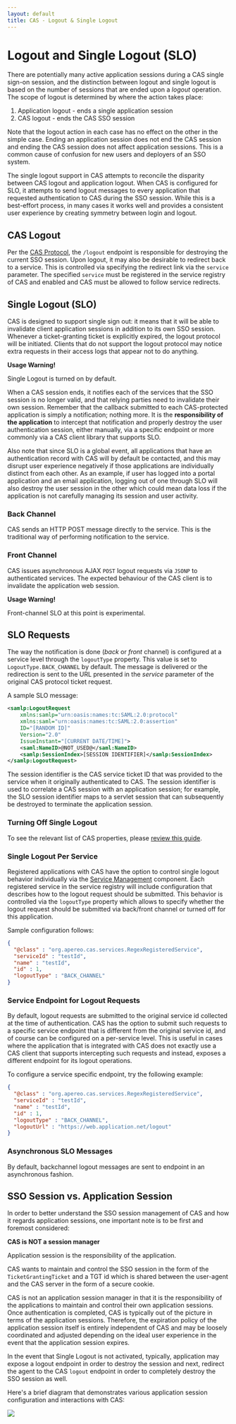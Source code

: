 ```yaml
---
layout: default
title: CAS - Logout & Single Logout
---
```


# Logout and Single Logout (SLO)

There are potentially many active application sessions during a CAS single sign-on session, and the distinction between
logout and single logout is based on the number of sessions that are ended upon a _logout_ operation. The scope of logout
is determined by where the action takes place:

1. Application logout - ends a single application session
2. CAS logout - ends the CAS SSO session

Note that the logout action in each case has no effect on the other in the simple case. Ending an application session
does not end the CAS session and ending the CAS session does not affect application sessions. This is a common cause of
confusion for new users and deployers of an SSO system.

The single logout support in CAS attempts to reconcile the disparity between CAS logout and application logout. When
CAS is configured for SLO, it attempts to send logout messages to every application that requested authentication to
CAS during the SSO session. While this is a best-effort process, in many cases it works well and provides a consistent
user experience by creating symmetry between login and logout.


## CAS Logout

Per the [CAS Protocol](../protocol/CAS-Protocol.html), the `/logout` endpoint is responsible for destroying the current SSO session. 
Upon logout, it may also be desirable to redirect back to a service. This is controlled via specifying the redirect 
link via the `service` parameter. The specified `service` must be registered in the service registry of CAS and enabled and 
CAS must be allowed to follow service redirects.

## Single Logout (SLO)

CAS is designed to support single sign out: it means that it will be able to invalidate client application sessions in addition to its own SSO session.  
Whenever a ticket-granting ticket is explicitly expired, the logout protocol will be initiated. Clients that do not support the 
logout protocol may notice extra requests in their access logs that appear not to do anything.

<div class="alert alert-warning"><strong>Usage Warning!</strong><p>Single Logout is turned on by default.</p></div>

When a CAS session ends, it notifies each of the services that the SSO session is no longer valid, and that relying parties 
need to invalidate their own session. Remember that the callback submitted to each CAS-protected application is simply 
a notification; nothing more. It is the **responsibility of the application** to intercept that notification and properly
destroy the user authentication session, either manually, via a specific endpoint or more commonly via a CAS client library that supports SLO. 

Also note that since SLO is a global event, all applications that have an authentication record with CAS will by default be 
contacted, and this may disrupt user experience negatively if those applications are individually distinct from each other. 
As an example, if user has logged into a portal application and an email application, logging out of one through SLO will 
also destroy the user session in the other which could mean data loss if the application is not carefully managing its session and user activity.

### Back Channel

CAS sends an HTTP POST message directly to the service. This is the traditional way of performing notification to the service.

### Front Channel

CAS issues asynchronous AJAX `POST` logout requests via `JSONP` to authenticated services.
The expected behaviour of the CAS client is to invalidate the application web session.

<div class="alert alert-warning"><strong>Usage Warning!</strong><p>Front-channel SLO at this point is experimental.</p></div>

## SLO Requests

The way the notification is done (_back_ or _front_ channel) is configured at a service level 
through the `logoutType` property. This value is set to `LogoutType.BACK_CHANNEL` by default. The message is 
delivered or the redirection is sent to the URL presented in the _service_ parameter of the original CAS protocol ticket request.

A sample SLO message:

```xml
<samlp:LogoutRequest
    xmlns:samlp="urn:oasis:names:tc:SAML:2.0:protocol"
    xmlns:saml="urn:oasis:names:tc:SAML:2.0:assertion"
    ID="[RANDOM ID]"
    Version="2.0"
    IssueInstant="[CURRENT DATE/TIME]">
    <saml:NameID>@NOT_USED@</saml:NameID>
    <samlp:SessionIndex>[SESSION IDENTIFIER]</samlp:SessionIndex>
</samlp:LogoutRequest>
```

The session identifier is the CAS service ticket ID that was provided to the service when it originally authenticated
to CAS. The session identifier is used to correlate a CAS session with an application session; for example, the SLO
session identifier maps to a servlet session that can subsequently be destroyed to terminate the application session.

### Turning Off Single Logout

To see the relevant list of CAS properties, please [review this guide](Configuration-Properties.html).

### Single Logout Per Service

Registered applications with CAS have the option to control single logout behavior individually via
the [Service Management](Service-Management.html) component. Each registered service in the service registry will include configuration 
that describes how to the logout request should be submitted. This behavior is controlled via the `logoutType` property 
which allows to specify whether the logout request should be submitted via back/front channel or turned off for this application.

Sample configuration follows:

```json
{
  "@class" : "org.apereo.cas.services.RegexRegisteredService",
  "serviceId" : "testId",
  "name" : "testId",
  "id" : 1,
  "logoutType" : "BACK_CHANNEL"
}
```

### Service Endpoint for Logout Requests

By default, logout requests are submitted to the original service id collected at the time of authentication. 
CAS has the option to submit such requests to a specific service endpoint that is different
from the original service id, and of course can be configured on a per-service level. This is useful in 
cases where the application that is integrated with CAS
does not exactly use a CAS client that supports intercepting such requests and instead, exposes a 
different endpoint for its logout operations.

To configure a service specific endpoint, try the following example:

```json
{
  "@class" : "org.apereo.cas.services.RegexRegisteredService",
  "serviceId" : "testId",
  "name" : "testId",
  "id" : 1,
  "logoutType" : "BACK_CHANNEL",
  "logoutUrl" : "https://web.application.net/logout"
}
```

### Asynchronous SLO Messages

By default, backchannel logout messages are sent to endpoint in an asynchronous fashion. 

## SSO Session vs. Application Session

In order to better understand the SSO session management of CAS and how it regards application sessions, 
one important note is to be first and foremost considered:

<div class="alert alert-info"><strong>CAS is NOT a session manager</strong><p>Application session is the responsibility of the application.</p></div>

CAS wants to maintain and control the SSO session in the form of
the `TicketGrantingTicket` and a TGT id which is shared between the
user-agent and the CAS server in the form of a secure cookie.

CAS is not an application session manager in that it is the
responsibility of the applications to maintain and control their own
application sessions.  Once authentication is completed, CAS is
typically out of the picture in terms of the application sessions. Therefore, the expiration policy
of the application session itself is entirely independent of CAS and may be loosely coordinated
and adjusted depending on the ideal user experience in the event that the application session expires.

In the event that Single Logout is not activated, typically, application may expose a logout endpoint in order to destroy the session and next, redirect
the agent to the CAS `logout` endpoint in order to completely destroy the SSO session as well.

Here's a brief diagram that demonstrates various application session configuration and interactions with CAS:

![](http://i.imgur.com/0XyuLgz.png)
